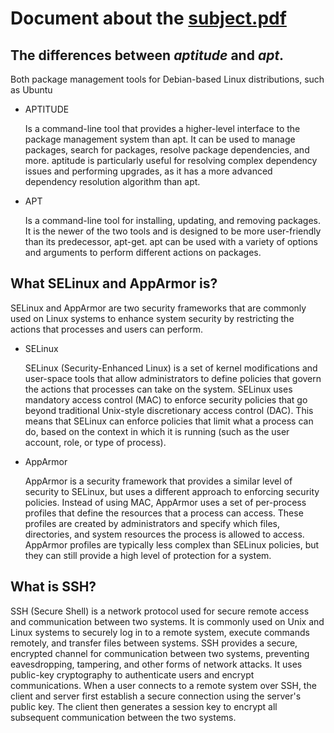 # Document about the [subject.pdf](https://cdn.intra.42.fr/pdf/pdf/81183/en.subject.pdf)

## The differences between *aptitude* and *apt*.
Both package management tools for Debian-based Linux distributions, such as Ubuntu
* APTITUDE
 
  Is a command-line tool that provides a higher-level interface to the package management system than apt. It can be used to manage packages, search for packages, resolve package dependencies, and more. aptitude is particularly useful for resolving complex dependency issues and performing upgrades, as it has a more advanced dependency resolution algorithm than apt.
* APT

  Is a command-line tool for installing, updating, and removing packages. It is the newer of the two tools and is designed to be more user-friendly than its predecessor, apt-get. apt can be used with a variety of options and arguments to perform different actions on packages.
  
## What SELinux and AppArmor is?
SELinux and AppArmor are two security frameworks that are commonly used on Linux systems to enhance system security by restricting the actions that processes and users can perform.
* SELinux

  SELinux (Security-Enhanced Linux) is a set of kernel modifications and user-space tools that allow administrators to define policies that govern the actions that processes can take on the system. SELinux uses mandatory access control (MAC) to enforce security policies that go beyond traditional Unix-style discretionary access control (DAC). This means that SELinux can enforce policies that limit what a process can do, based on the context in which it is running (such as the user account, role, or type of process).
* AppArmor

  AppArmor is a security framework that provides a similar level of security to SELinux, but uses a different approach to enforcing security policies. Instead of using MAC, AppArmor uses a set of per-process profiles that define the resources that a process can access. These profiles are created by administrators and specify which files, directories, and system resources the process is allowed to access. AppArmor profiles are typically less complex than SELinux policies, but they can still provide a high level of protection for a system.
  
## What is SSH?
SSH (Secure Shell) is a network protocol used for secure remote access and communication between two systems. It is commonly used on Unix and Linux systems to securely log in to a remote system, execute commands remotely, and transfer files between systems.
SSH provides a secure, encrypted channel for communication between two systems, preventing eavesdropping, tampering, and other forms of network attacks. It uses public-key cryptography to authenticate users and encrypt communications. When a user connects to a remote system over SSH, the client and server first establish a secure connection using the server's public key. The client then generates a session key to encrypt all subsequent communication between the two systems.
